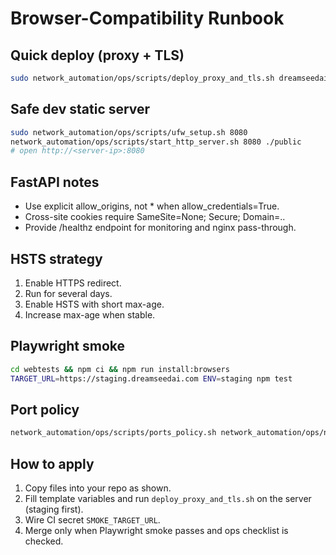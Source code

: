 # Browser-Compatibility Runbook

## Quick deploy (proxy + TLS)
```bash
sudo network_automation/ops/scripts/deploy_proxy_and_tls.sh dreamseedai.com /var/www/dreamseed/static http://127.0.0.1:8000/ on
```

## Safe dev static server
```bash
sudo network_automation/ops/scripts/ufw_setup.sh 8080
network_automation/ops/scripts/start_http_server.sh 8080 ./public
# open http://<server-ip>:8080
```

## FastAPI notes
- Use explicit allow_origins, not * when allow_credentials=True.
- Cross-site cookies require SameSite=None; Secure; Domain=.<root-domain>.
- Provide /healthz endpoint for monitoring and nginx pass-through.

## HSTS strategy
1. Enable HTTPS redirect. 
2. Run for several days. 
3. Enable HSTS with short max-age. 
4. Increase max-age when stable.

## Playwright smoke
```bash
cd webtests && npm ci && npm run install:browsers
TARGET_URL=https://staging.dreamseedai.com ENV=staging npm test
```

## Port policy
```bash
network_automation/ops/scripts/ports_policy.sh network_automation/ops/nginx
```

## How to apply
1) Copy files into your repo as shown.
2) Fill template variables and run `deploy_proxy_and_tls.sh` on the server (staging first).
3) Wire CI secret `SMOKE_TARGET_URL`.
4) Merge only when Playwright smoke passes and ops checklist is checked.